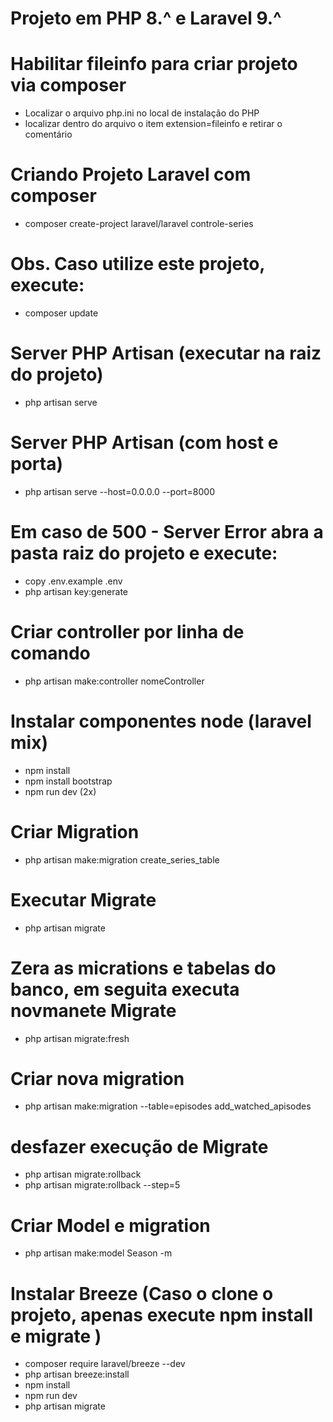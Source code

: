 # Projeto em PHP 8.^ e Laravel 9.^

# Habilitar fileinfo para criar projeto via composer
- Localizar o arquivo php.ini no local de instalação do PHP
- localizar dentro do arquivo o item extension=fileinfo e retirar o comentário

# Criando Projeto Laravel com composer
- composer create-project laravel/laravel controle-series

# Obs. Caso utilize este projeto, execute:
- composer update

# Server PHP Artisan (executar na raiz do projeto)
- php artisan serve

# Server PHP Artisan (com host e porta)
- php artisan serve --host=0.0.0.0 --port=8000


# Em caso de 500 - Server Error abra a pasta raiz do projeto e execute:
- copy .env.example .env
- php artisan key:generate


# Criar controller por linha de comando
- php artisan make:controller nomeController

# Instalar componentes node (laravel mix)
- npm install
- npm install bootstrap
- npm run dev (2x)

# Criar Migration
- php artisan make:migration create_series_table

# Executar Migrate
- php artisan migrate

# Zera as micrations e tabelas do banco, em seguita executa novmanete Migrate
- php artisan migrate:fresh

# Criar nova migration
- php artisan make:migration --table=episodes add_watched_apisodes

# desfazer execução de Migrate
- php artisan migrate:rollback
- php artisan migrate:rollback --step=5

# Criar Model e migration
- php artisan make:model Season -m

# Instalar Breeze (Caso o clone o projeto, apenas execute npm install e migrate )
- composer require laravel/breeze --dev
- php artisan breeze:install
- npm install
- npm run dev
- php artisan migrate